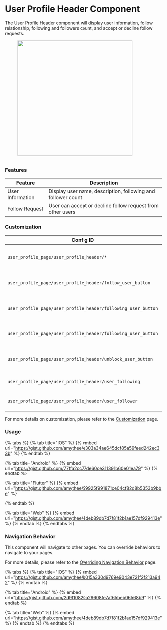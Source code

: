# User Profile Header Component

The User Profile Header component will display user information, follow relationship, following and followers count, and accept or decline follow requests.

<div><figure><img src="../../../../../.gitbook/assets/h1.png" alt="" width="369"><figcaption></figcaption></figure> <figure><img src="../../../../../.gitbook/assets/h2.png" alt=""><figcaption></figcaption></figure></div>

### Features <a href="#features" id="features"></a>

| **Feature**      | **Description**                                              |
| ---------------- | ------------------------------------------------------------ |
| User Information | Display user name, description, following and follower count |
| Follow Request   | User can accept or decline follow request from other users   |

### Customization

<table><thead><tr><th width="273">Config ID</th><th width="122">Type</th><th>Description</th></tr></thead><tbody><tr><td><code>user_profile_page/user_profile_header/*</code></td><td>Component</td><td>You can customize component <code>theme</code></td></tr><tr><td><code>user_profile_page/user_profile_header/follow_user_button</code></td><td>Element</td><td>You can customize <code>text</code> and <code>image</code></td></tr><tr><td><code>user_profile_page/user_profile_header/following_user_button</code></td><td>Element</td><td>You can customize <code>text</code> and <code>image</code></td></tr><tr><td><code>user_profile_page/user_profile_header/following_user_button</code></td><td>Element</td><td>You can customize <code>text</code> and <code>image</code></td></tr><tr><td><code>user_profile_page/user_profile_header/unblock_user_button</code></td><td>Element</td><td>You can customize <code>text</code> and <code>image</code></td></tr><tr><td><code>user_profile_page/user_profile_header/user_following</code></td><td>Element</td><td>You can customize <code>text</code> </td></tr><tr><td><code>user_profile_page/user_profile_header/user_follower</code></td><td>Element</td><td>You can customize <code>text</code> </td></tr></tbody></table>

For more details on customization, please refer to the [Customization](../../../customization/) page.

### Usage <a href="#usage" id="usage"></a>

{% tabs %}
{% tab title="iOS" %}
{% embed url="https://gist.github.com/amythee/e303a34ae645dcf85a59feed242ec33b" %}
{% endtab %}

{% tab title="Android" %}
{% embed url="https://gist.github.com/77ffa2cc77de60ce311391b60e01ea79" %}
{% endtab %}

{% tab title="Flutter" %}
{% embed url="https://gist.github.com/amythee/59925f991871ce04cf82d8b5353b9bbe" %}


{% endtab %}

{% tab title="Web" %}
{% embed url="https://gist.github.com/amythee/4deb89db7d7f81f2b1ae157df929413e" %}
{% endtab %}
{% endtabs %}

### Navigation Behavior

This component will navigate to other pages. You can override behaviors to navigate to your pages.&#x20;

For more details, please refer to the [Overriding Navigation Behavior](https://docs.amity.co/amity-uikit/uikit-v4-beta/customization/overriding-navigation-behaviour) page.

{% tabs %}
{% tab title="iOS" %}
{% embed url="https://gist.github.com/amythee/b015a330d9769e9043e721f2f213a942" %}
{% endtab %}

{% tab title="Android" %}
{% embed url="https://gist.github.com/2d9f10820a29608fe7af65beb06568b9" %}
{% endtab %}

{% tab title="Web" %}
{% embed url="https://gist.github.com/amythee/4deb89db7d7f81f2b1ae157df929413e" %}
{% endtab %}
{% endtabs %}
